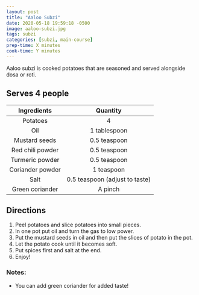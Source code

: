 ```yaml
---
layout: post
title: "Aaloo Subzi"
date: 2020-05-18 19:59:18 -0500
image: aaloo-subzi.jpg
tags: subzi
categories: [subzi, main-course]
prep-time: X minutes
cook-time: Y minutes
---
```


Aaloo subzi is cooked potatoes that are seasoned and served alongside dosa or roti.

## Serves 4 people

|    Ingredients   |            Quantity            |
|:----------------:|:------------------------------:|
|     Potatoes     |                4               |
|        Oil       |          1 tablespoon          |
|   Mustard seeds  |          0.5 teaspoon          |
| Red chili powder |          0.5 teaspoon          |
|  Turmeric powder |          0.5 teaspoon          |
| Coriander powder |           1 teaspoon           |
|       Salt       | 0.5 teaspoon (adjust to taste) |
|  Green coriander |             A pinch            |

## Directions

1.	Peel potatoes and slice potatoes into small pieces.
2.	In one pot put oil and turn the gas to low power.
3.	Put the mustard seeds in oil and then put the slices of potato in the pot.
4.	Let the potato cook until it becomes soft.
5.	Put spices first and salt at the end.
6.	Enjoy!

### Notes:

* You can add green coriander for added taste!
